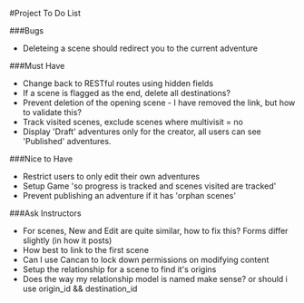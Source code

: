 #Project To Do List

###Bugs

* Deleteing a scene should redirect you to the current adventure

###Must Have

* Change back to RESTful routes using hidden fields
* If a scene is flagged as the end, delete all destinations?
* Prevent deletion of the opening scene - I have removed the link, but how to validate this?
* Track visited scenes, exclude scenes where multivisit = no
* Display 'Draft' adventures only for the creator, all users can see 'Published' adventures.

###Nice to Have

* Restrict users to only edit their own adventures
* Setup Game 'so progress is tracked and scenes visited are tracked'
* Prevent publishing an adventure if it has 'orphan scenes'

###Ask Instructors

* For scenes, New and Edit are quite similar, how to fix this? Forms differ slightly (in how it posts)
* How best to link to the first scene
* Can I use Cancan to lock down permissions on modifying content
* Setup the relationship for a scene to find it's origins
* Does the way my relationship model is named make sense? or should i use origin_id && destination_id